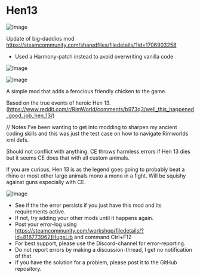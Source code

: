 # Hen13

![Image](https://i.imgur.com/WAEzk68.png)

Update of big-daddios mod
https://steamcommunity.com/sharedfiles/filedetails/?id=1706903258

- Used a Harmony-patch instead to avoid overwriting vanilla code

![Image](https://i.imgur.com/7Gzt3Rg.png)

	
![Image](https://i.imgur.com/NOW7jU1.png)

A simple mod that adds a ferocious friendly chicken to the game.   

Based on the true events of heroic Hen 13. (https://www.reddit.com/r/RimWorld/comments/b973q3/well_this_happened_good_job_hen_13/)



// Notes
I&apos;ve been wanting to get into modding to sharpen my ancient coding skills and this was just the test case on how to navigate Rimworlds xml defs.

Should not conflict with anything.  CE throws harmless errors if Hen 13 dies but it seems CE does that with all custom animals.

If you are curious, Hen 13 is as the legend goes going to probably beat a rhino or most other large animals mono a mono in a fight.  Will be squishy against guns especially with CE.

![Image](https://i.imgur.com/Rs6T6cr.png)



-  See if the the error persists if you just have this mod and its requirements active.
-  If not, try adding your other mods until it happens again.
-  Post your error-log using https://steamcommunity.com/workshop/filedetails/?id=818773962]HugsLib and command Ctrl+F12
-  For best support, please use the Discord-channel for error-reporting.
-  Do not report errors by making a discussion-thread, I get no notification of that.
-  If you have the solution for a problem, please post it to the GitHub repository.



